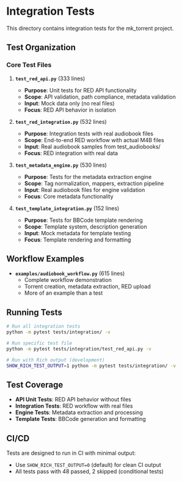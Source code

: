 # Integration Tests

This directory contains integration tests for the mk_torrent project.

## Test Organization

### Core Test Files

1. **`test_red_api.py`** (333 lines)
   - **Purpose**: Unit tests for RED API functionality
   - **Scope**: API validation, path compliance, metadata validation
   - **Input**: Mock data only (no real files)
   - **Focus**: RED API behavior in isolation

2. **`test_red_integration.py`** (532 lines)
   - **Purpose**: Integration tests with real audiobook files
   - **Scope**: End-to-end RED workflow with actual M4B files
   - **Input**: Real audiobook samples from test_audiobooks/
   - **Focus**: RED integration with real data

3. **`test_metadata_engine.py`** (530 lines)
   - **Purpose**: Tests for the metadata extraction engine
   - **Scope**: Tag normalization, mappers, extraction pipeline
   - **Input**: Real audiobook files for engine validation
   - **Focus**: Core metadata functionality

4. **`test_template_integration.py`** (152 lines)
   - **Purpose**: Tests for BBCode template rendering
   - **Scope**: Template system, description generation
   - **Input**: Mock metadata for template testing
   - **Focus**: Template rendering and formatting

## Workflow Examples

- **`examples/audiobook_workflow.py`** (615 lines)
  - Complete workflow demonstration
  - Torrent creation, metadata extraction, RED upload
  - More of an example than a test

## Running Tests

```bash
# Run all integration tests
python -m pytest tests/integration/ -v

# Run specific test file
python -m pytest tests/integration/test_red_api.py -v

# Run with Rich output (development)
SHOW_RICH_TEST_OUTPUT=1 python -m pytest tests/integration/ -v
```

## Test Coverage

- **API Unit Tests**: RED API behavior without files
- **Integration Tests**: RED workflow with real files
- **Engine Tests**: Metadata extraction and processing
- **Template Tests**: BBCode generation and formatting

## CI/CD

Tests are designed to run in CI with minimal output:
- Use `SHOW_RICH_TEST_OUTPUT=0` (default) for clean CI output
- All tests pass with 48 passed, 2 skipped (conditional tests)
